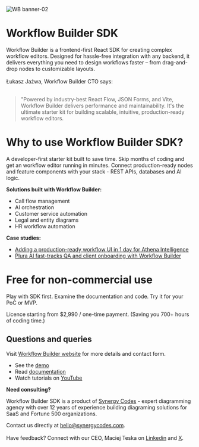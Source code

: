 ![WB banner-02](https://github.com/user-attachments/assets/1e5dc6e5-f8c0-451f-9e0f-6f4fc546e6cb)

<h1>Workflow Builder SDK</h1>
Workflow Builder is a frontend-first React SDK for creating complex workflow editors. Designed for hassle-free integration with any backend, it delivers everything you need to design workflows faster – from drag-and-drop nodes to customizable layouts.
<br/><br/>
Łukasz Jaźwa, Workflow Builder CTO says:
<br/><br/>
<blockquote>"Powered by industry-best React Flow, JSON Forms, and Vite, Workflow Builder delivers performance and maintainability. It's the ultimate starter kit for building scalable, intuitive, production-ready workflow editors.</blockquote>

<h1>Why to use Workflow Builder SDK?</h1>

A developer-first starter kit built to save time. Skip months of coding and get an workflow editor running in minutes. Connect production-ready nodes and feature components with your stack - REST APIs, databases and AI logic.

<p><strong>Solutions built with Workflow Builder:</strong></p>

* Call flow management
* AI orchestration
* Customer service automation
* Legal and entity diagrams
* HR workflow automation

<b>Case studies:</b>
* [Adding a production-ready workflow UI in 1 day for Athena Intelligence](https://www.workflowbuilder.io/case-study/athena-intelligence)
* [Plura AI fast-tracks QA and client onboarding with Workflow Builder](https://www.workflowbuilder.io/case-study/plura-ai)

<h1>Free for non-commercial use</h1>

Play with SDK first. Examine the documentation and code. Try it for your PoC or MVP.

Licence starting from $2,990 / one-time payment. (Saving you 700+ hours of coding time.)

<h2>Questions and queries</h2>

Visit [Workflow Builder website](https://www.workflowbuilder.io) for more details and contact form.
* See the [demo](https://app.workflowbuilder.io/)
* Read [documentation](https://synergy-codes.gitbook.io/workflow-builder)
* Watch tutorials on [YouTube](https://www.youtube.com/@WorkflowBuilder)

<b>Need consulting?</b>

Workflow Builder SDK is a product of [Synergy Codes](https://www.synergycodes.com) - expert diagramming agency with over 12 years of experience building diagraming solutions for SaaS and Fortune 500 organizations.

Contact us directly at hello@synergycodes.com.<br/><br/>
Have feedback? Connect with our CEO, Maciej Teska on [Linkedin](https://www.linkedin.com/in/maciej-teska/) and [X](https://x.com/Maciej_Teska).

